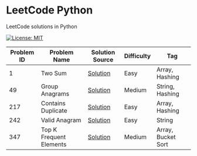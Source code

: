# LeetCode Python

LeetCode solutions in Python

[![License: MIT](https://img.shields.io/badge/License-MIT-yellow.svg)](https://github.com/anirudhology/leetcode-python/blob/main/LICENSE)

| Problem ID | Problem Name            | Solution Source                                       | Difficulty | Tag                |
|------------|-------------------------|-------------------------------------------------------|------------|--------------------|
| 1          | Two Sum                 | [Solution](problems/array/two_sum.py)                 | Easy       | Array, Hashing     |
| 49         | Group Anagrams          | [Solution](problems/string/group_anagrams.py)         | Medium     | String, Hashing    |
| 217        | Contains Duplicate      | [Solution](problems/array/contains_duplicate.py)      | Easy       | Array, Hashing     |
| 242        | Valid Anagram           | [Solution](problems/string/valid_anagram.py)          | Easy       | String             |
| 347        | Top K Frequent Elements | [Solution](problems/array/top_k_frequent_elements.py) | Medium     | Array, Bucket Sort |